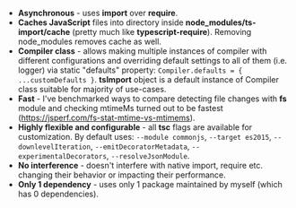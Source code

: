 -   **Asynchronous** - uses **import** over **require**.
-   **Caches JavaScript** files into directory inside **node_modules/ts-import/cache** (pretty much like **typescript-require**). Removing node_modules removes cache as well.
-   **Compiler class** - allows making multiple instances of compiler with different configurations and overriding default settings to all of them (i.e. logger) via static "defaults" property: `Compiler.defaults = { ...customDefaults }`. **tsImport** object is a default instance of Compiler class suitable for majority of use-cases.
-   **Fast** - I've benchmarked ways to compare detecting file changes with **fs** module and checking mtimeMs turned out to be fastest (https://jsperf.com/fs-stat-mtime-vs-mtimems).
-   **Highly flexible and configurable** - all **tsc** flags are available for customization. By default uses: `--module commonjs`, `--target es2015`, `--downlevelIteration`, `--emitDecoratorMetadata`, `--experimentalDecorators`, `--resolveJsonModule`.
-   **No interference** - doesn't interfere with native import, require etc. changing their behavior or impacting their performance.
-   **Only 1 dependency** - uses only 1 package maintained by myself (which has 0 dependencies).
